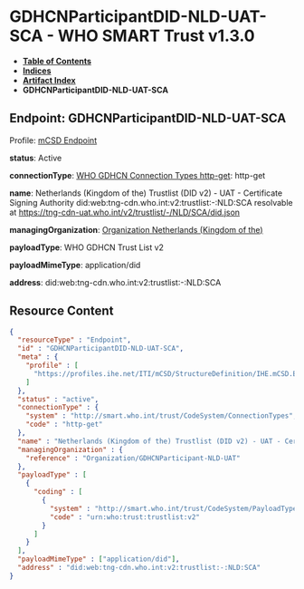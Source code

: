 # GDHCNParticipantDID-NLD-UAT-SCA - WHO SMART Trust v1.3.0

* [**Table of Contents**](toc.md)
* [**Indices**](indices.md)
* [**Artifact Index**](artifacts.md)
* **GDHCNParticipantDID-NLD-UAT-SCA**

## Endpoint: GDHCNParticipantDID-NLD-UAT-SCA

Profile: [mCSD Endpoint](https://profiles.ihe.net/ITI/mCSD/4.0.0/StructureDefinition-IHE.mCSD.Endpoint.html)

**status**: Active

**connectionType**: [WHO GDHCN Connection Types http-get](CodeSystem-ConnectionTypes.md#ConnectionTypes-http-get): http-get

**name**: Netherlands (Kingdom of the) Trustlist (DID v2) - UAT - Certificate Signing Authority did:web:tng-cdn.who.int:v2:trustlist:-:NLD:SCA resolvable at https://tng-cdn-uat.who.int/v2/trustlist/-/NLD/SCA/did.json

**managingOrganization**: [Organization Netherlands (Kingdom of the)](Organization-GDHCNParticipant-NLD-UAT.md)

**payloadType**: WHO GDHCN Trust List v2

**payloadMimeType**: application/did

**address**: did:web:tng-cdn.who.int:v2:trustlist:-:NLD:SCA



## Resource Content

```json
{
  "resourceType" : "Endpoint",
  "id" : "GDHCNParticipantDID-NLD-UAT-SCA",
  "meta" : {
    "profile" : [
      "https://profiles.ihe.net/ITI/mCSD/StructureDefinition/IHE.mCSD.Endpoint"
    ]
  },
  "status" : "active",
  "connectionType" : {
    "system" : "http://smart.who.int/trust/CodeSystem/ConnectionTypes",
    "code" : "http-get"
  },
  "name" : "Netherlands (Kingdom of the) Trustlist (DID v2) - UAT - Certificate Signing Authority\ndid:web:tng-cdn.who.int:v2:trustlist:-:NLD:SCA\nresolvable at https://tng-cdn-uat.who.int/v2/trustlist/-/NLD/SCA/did.json",
  "managingOrganization" : {
    "reference" : "Organization/GDHCNParticipant-NLD-UAT"
  },
  "payloadType" : [
    {
      "coding" : [
        {
          "system" : "http://smart.who.int/trust/CodeSystem/PayloadTypes",
          "code" : "urn:who:trust:trustlist:v2"
        }
      ]
    }
  ],
  "payloadMimeType" : ["application/did"],
  "address" : "did:web:tng-cdn.who.int:v2:trustlist:-:NLD:SCA"
}

```

